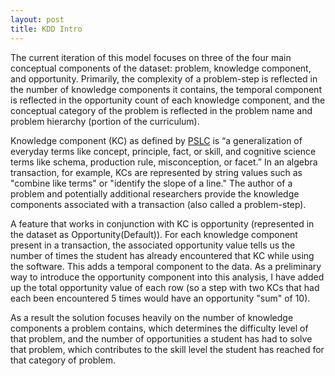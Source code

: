 ```yaml
---
layout: post
title: KDD Intro
---
```


The current iteration of this model focuses on three of the four main conceptual components of the dataset: problem, knowledge component, and opportunity. Primarily, the complexity of a problem-step is reflected in the number of knowledge components it contains, the temporal component is reflected in the opportunity count of each knowledge component, and the conceptual category of the problem is reflected in the problem name and problem hierarchy (portion of the curriculum).

Knowledge component (KC) as defined by [PSLC](https://pslcdatashop.web.cmu.edu/KDDCup/rules_data_format.jsp) is “a generalization of everyday terms like concept, principle, fact, or skill, and cognitive science terms like schema, production rule, misconception, or facet.” In an algebra transaction, for example, KCs are represented by string values such as "combine like terms" or "identify the slope of a line." The author of a problem and potentially additional researchers provide the knowledge components associated with a transaction (also called a problem-step).

A feature that works in conjunction with KC is opportunity (represented in the dataset as Opportunity(Default)). For each knowledge component present in a transaction, the associated opportunity value tells us the number of times the student has already encountered that KC while using the software. This adds a temporal component to the data. As a preliminary way to introduce the opportunity component into this analysis, I have added up the total opportunity value of each row (so a step with two KCs that had each been encountered 5 times would have an opportunity "sum" of 10).

As a result the solution focuses heavily on the number of knowledge components a problem contains, which determines the difficulty level of that problem, and the number of opportunities a student has had to solve that problem, which contributes to the skill level the student has reached for that category of problem. 
